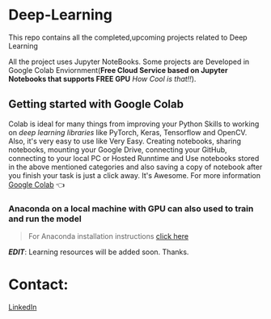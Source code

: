 # Deep-Learning
This repo contains all the completed,upcoming projects related to Deep Learning

All the project uses Jupyter NoteBooks. 
Some projects are Developed in Google Colab Enviornment(**Free Cloud Service based on Jupyter Notebooks that supports FREE GPU** *How Cool is that!!*).

## Getting started with Google Colab
Colab is ideal for many things from improving your Python Skills to working on *deep learning libraries* like PyTorch, Keras, Tensorflow and OpenCV. Also, it's very easy to use like Very Easy. Creating notebooks, sharing notebooks, mounting your Google Drive, connecting your GitHub, connecting to your local PC or Hosted Runntime and Use notebooks stored in the above mentioned categories and also saving a copy of notebook after you finish your task is just a click away. It's Awesome.
For more information [Google Colab](https://colab.research.google.com/notebooks/welcome.ipynb) :point_left:

### Anaconda on a local machine with GPU can also used to train and run the model
>For Anaconda installation instructions [click here](https://docs.anaconda.com/anaconda/install/)


**_EDIT_**: Learning resources will be added soon. Thanks.

# Contact:
[LinkedIn](https://www.linkedin.com/in/shreyansh-tomar/)
